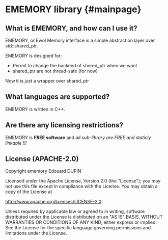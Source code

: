 EMEMORY library                                {#mainpage}
===============

What is EMEMORY, and how can I use it?
--------------------------------------

EMEMORY, or Ewol Memory interface is a simple abstraction layer over std::shared_ptr. 

EMEMORY is designed for:
  - Permit to change the backend of shered_ptr when we want
  - shared_ptr are not thread-safe (for now)

Now it is just a wrapper over shared_ptr

What languages are supported?
-----------------------------

EMEMORY is written in C++.

Are there any licensing restrictions?
-------------------------------------

EMEMORY is **FREE software** and _all sub-library are FREE and staticly linkable !!!_

License (APACHE-2.0)
--------------------

Copyright ememory Edouard DUPIN

Licensed under the Apache License, Version 2.0 (the "License");
you may not use this file except in compliance with the License.
You may obtain a copy of the License at

<http://www.apache.org/licenses/LICENSE-2.0>

Unless required by applicable law or agreed to in writing, software
distributed under the License is distributed on an "AS IS" BASIS,
WITHOUT WARRANTIES OR CONDITIONS OF ANY KIND, either express or implied.
See the License for the specific language governing permissions and
limitations under the License.

